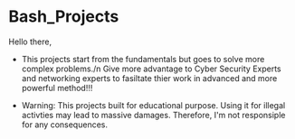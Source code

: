 # Bash_Projects
 Hello there,
  * This projects start from the fundamentals but goes to solve more complex problems./n
 Give more advantage to Cyber Security Experts and networking experts to fasiltate thier work in advanced and more powerful method!!!

 * Warning:
  This projects built for educational purpose. 
  Using it for illegal activties may lead to massive damages. 
  Therefore, I'm not responsiple for any consequences.   
 
